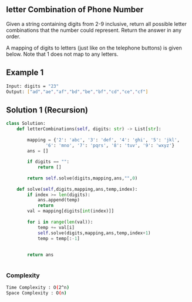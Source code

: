 ## letter Combination of Phone Number
Given a string containing digits from 2-9 inclusive, return all possible letter combinations that the number could represent. Return the answer in any order.

A mapping of digits to letters (just like on the telephone buttons) is given below. Note that 1 does not map to any letters.
## Example 1


```bash
Input: digits = "23"
Output: ["ad","ae","af","bd","be","bf","cd","ce","cf"]


```

## Solution 1 (Recursion)

```Python
class Solution:
    def letterCombinations(self, digits: str) -> List[str]:
        
        mapping = {'2': 'abc', '3': 'def', '4': 'ghi', '5': 'jkl', 
               '6': 'mno', '7': 'pqrs', '8': 'tuv', '9': 'wxyz'}
        ans = []
    
        if digits == "":
            return []
        
        return self.solve(digits,mapping,ans,"",0)
    
    def solve(self,digits,mapping,ans,temp,index):
        if index >= len(digits):
            ans.append(temp)
            return
        val = mapping[digits[int(index)]]
        
        for i in range(len(val)):
            temp += val[i]
            self.solve(digits,mapping,ans,temp,index+1)
            temp = temp[:-1]
            
        
        return ans
    
```
### Complexity
 
```bash
Time Complexity : O(2^n)
Space Complexity : O(n)
```



